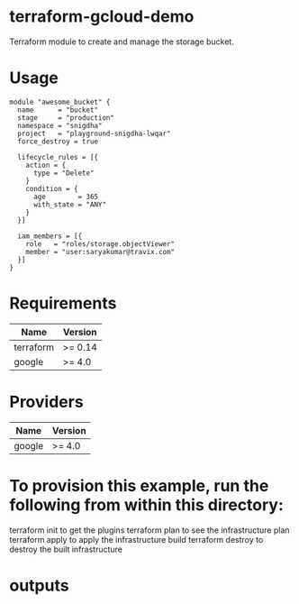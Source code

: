 # terraform-gcloud-demo
Terraform module to create and manage the storage bucket.

# Usage

```
module "awesome_bucket" {
  name      = "bucket"
  stage     = "production"
  namespace = "snigdha"
  project   = "playground-snigdha-lwqar"
  force_destroy = true

  lifecycle_rules = [{
    action = {
      type = "Delete"
    }
    condition = {
      age        = 365
      with_state = "ANY"
    }
  }]

  iam_members = [{
    role   = "roles/storage.objectViewer"
    member = "user:saryakumar@travix.com"
  }]
}
```

# Requirements

| Name      | Version |
|-----------|---------|
| terraform | >= 0.14 |
| google    | >= 4.0  |

# Providers

| Name      | Version |
|-----------|---------|
| google    | >= 4.0  |



# To provision this example, run the following from within this directory:

terraform init to get the plugins
terraform plan to see the infrastructure plan
terraform apply to apply the infrastructure build
terraform destroy to destroy the built infrastructure

# outputs
